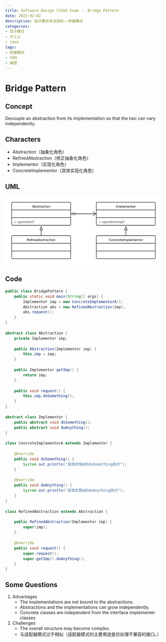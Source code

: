 ```yaml
---
title: Software Design CS264 Exam -- Bridge Pattern
date: 2022-01-02
description: 设计模式考试资料——桥接模式
categories:
- 设计模式
- 大三上
- java
tags:
- 桥接模式
- 代码
- 编程
---
```


# Bridge Pattern

## Concept

Decouple an abstraction from its implementation so that the two can vary independently.

## Characters

- Abstraction（抽象化角色）
- RefinedAbstraction（修正抽象化角色）
- Implementor（实现化角色）
- ConcreteImplementor（具体实现化角色）

## UML

![](../../.vuepress/public/img/BridgePattern.png)

## Code

```java
public class BridgePattern {
    public static void main(String[] args) {
        Implementor imp = new ConcreteImplementorA();
        Abstraction abs = new RefinedAbstraction(imp);
        abs.request();
    }
}

abstract class Abstraction {
    private Implementor imp;

    public Abstraction(Implementor imp) {
        this.imp = imp;
    }

    public Implementor getImp() {
        return imp;
    }

    public void request() {
        this.imp.doSomething();
    }
}

abstract class Implementor {
    public abstract void doSomething();
    public abstract void doAnything();
}

class ConcreteImplementorA extends Implementor {

    @Override
    public void doSomething() {
        System.out.println("具体实现A的doSomething执行");
    }

    @Override
    public void doAnything() {
        System.out.println("具体实现A的doAnything执行");
    }
}

class RefinedAbstraction extends Abstraction {

    public RefinedAbstraction(Implementor imp) {
        super(imp);
    }

    @Override
    public void request() {
        super.request();
        super.getImp().doAnything();
    }
}
```

## Some Questions

1. Advantages
   - The implementations are not bound to the abstractions.
   - Abstractions and the implementations can grow independently.
   - Concrete classes are independent from the interface implementer classes
2. Challenges
   - The overall structure may become complex.
   - 与适配器模式过于相似（适配器模式的主要用途是仅处理不兼容的接口。）